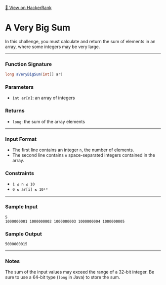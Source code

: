 [🔗 View on HackerRank](https://www.hackerrank.com/challenges/a-very-big-sum/problem)

# A Very Big Sum

In this challenge, you must calculate and return the sum of elements in an array, where some integers may be very large.

---

### Function Signature

```java
long aVeryBigSum(int[] ar)
```

### Parameters

- `int ar[n]`: an array of integers

### Returns

- `long`: the sum of the array elements

---

### Input Format

- The first line contains an integer `n`, the number of elements.
- The second line contains `n` space-separated integers contained in the array.

### Constraints

- `1 ≤ n ≤ 10`
- `0 ≤ ar[i] ≤ 10¹⁰`

---

### Sample Input

```
5
1000000001 1000000002 1000000003 1000000004 1000000005
```

### Sample Output

```
5000000015
```

---

### Notes

The sum of the input values may exceed the range of a 32-bit integer. Be sure to use a 64-bit type (`long` in Java) to store the sum.
